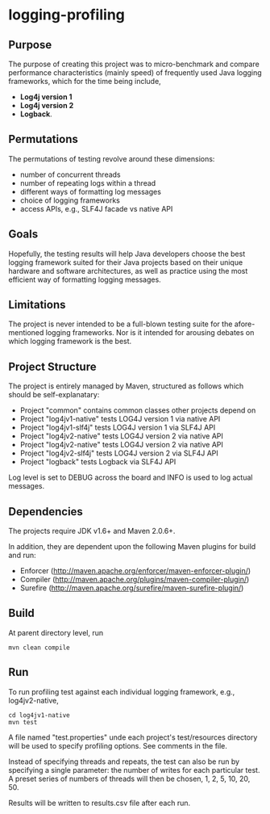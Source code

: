 logging-profiling
=================

Purpose
-------

The purpose of creating this project was to micro-benchmark and compare performance
characteristics (mainly speed) of frequently used Java logging frameworks,
which for the time being include,
- **Log4j version 1**
- **Log4j version 2**
- **Logback**.

Permutations
------------

The permutations of testing revolve around these dimensions:
- number of concurrent threads
- number of repeating logs within a thread
- different ways of formatting log messages
- choice of logging frameworks
- access APIs, e.g., SLF4J facade vs native API

Goals
-----

Hopefully, the testing results will help Java developers choose the best
logging framework suited for their Java projects based on their unique hardware
and software architectures, as well as practice using the most efficient
way of formatting logging messages.

Limitations
-----------

The project is never intended to be a full-blown testing suite for the
afore-mentioned logging frameworks. Nor is it intended for arousing debates
on which logging framework is the best.

Project Structure
-----------------

The project is entirely managed by Maven, structured as follows which should
be self-explanatary:
- Project "common" contains common classes other projects depend on
- Project "log4jv1-native" tests LOG4J version 1 via native API
- Project "log4jv1-slf4j" tests LOG4J version 1 via SLF4J API
- Project "log4jv2-native" tests LOG4J version 2 via native API
- Project "log4jv2-native" tests LOG4J version 2 via native API
- Project "log4jv2-slf4j" tests LOG4J version 2 via SLF4J API
- Project "logback" tests Logback via SLF4J API

Log level is set to DEBUG across the board and INFO is used to log actual
messages.

Dependencies
------------

The projects require JDK v1.6+ and Maven 2.0.6+.

In addition, they are dependent upon the following Maven plugins for build and run:
- Enforcer (http://maven.apache.org/enforcer/maven-enforcer-plugin/)
- Compiler (http://maven.apache.org/plugins/maven-compiler-plugin/)
- Surefire (http://maven.apache.org/surefire/maven-surefire-plugin/)

Build
-----

At parent directory level, run

    mvn clean compile


Run
---

To run profiling test against each individual logging framework, e.g.,
log4jv2-native,

    cd log4jv1-native
    mvn test

A file named "test.properties" unde each project's test/resources directory
will be used to specify profiling options. See comments in the file.

Instead of specifying threads and repeats, the test can also be run by
specifying a single parameter: the number of writes for each particular test.
A preset series of numbers of threads will then be chosen, 1, 2, 5, 10, 20, 50.

Results will be written to results.csv file after each run.

